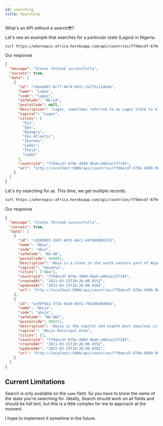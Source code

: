 ```yaml
---
id: searching
title: Searching
---
```


What's an API without a search😳?

Let's see an example that searches for a particular state (Lagos) in Nigeria.

```bash
curl https://whereapis-africa.herokuapp.com/api/countries/f794ecd7-679e-4989-9be6-e081ac2f7145/states?search=lagos -H "your apikey here"
```

Our response

```json
{
  "message": "States fetched successfully",
  "success": true,
  "data": [
    {
      "id": "c9aa6667-0c77-4674-b8fc-2e773c114bda",
      "name": "Lagos",
      "code": "lagos",
      "safeCode": "NG-LA",
      "postalCode": null,
      "description": "Lagos, sometimes referred to as Lagos State to distinguish it from Lagos Metropolitan Area, is a state located in southwestern geopolitical zone of Nigeria. The smallest in area of Nigeria's 36 states,with over 15 million population,[7] Lagos State is arguably the most economically important state of the country,",
      "capital": "Lagos",
      "cities": [
        "Ojo",
        "Epe",
        "Badagry",
        "Eko Atlantic",
        "Ikorodu",
        "Lekki",
        "Ikeja",
        "Lagos"
      ],
      "countryId": "f794ecd7-679e-4989-9be6-e081ac2f7145",
      "url": "http://localhost:5000/api/countries/f794ecd7-679e-4989-9be6-e081ac2f7145/states/c9aa6667-0c77-4674-b8fc-2e773c114bda"
    }
  ]
}
```

Let's try searching for `ab`. This time, we get multiple records.

```bash
curl https://whereapis-africa.herokuapp.com/api/countries/f794ecd7-679e-4989-9be6-e081ac2f7145/states?search=ab -H "your apikey here"
```

Our response

```json
{
  "message": "States fetched successfully",
  "success": true,
  "data": [
    {
      "id": "cd269093-1687-4b31-8ec1-e978898b81fd",
      "name": "Abia",
      "code": "abia",
      "safeCode": "NG-AB",
      "postalCode": 440001,
      "description": "Abia is a state in the south eastern part of Nigeria. The capital is Umuahia, and the major commercial city is Aba, which was formerly a British colonial government outpost in the region, and is also one of the most populated areas in Nigeria",
      "capital": "Umuahia",
      "cities": ["Aba"],
      "countryId": "f794ecd7-679e-4989-9be6-e081ac2f7145",
      "createdAt": "2021-03-15T10:26:08.035Z",
      "updatedAt": "2021-03-15T10:26:08.038Z",
      "url": "http://localhost:5000/api/countries/f794ecd7-679e-4989-9be6-e081ac2f7145/states/cd269093-1687-4b31-8ec1-e978898b81fd"
    },
    {
      "id": "ac0974a1-3f1b-4e39-8bfa-703c00d8d668",
      "name": "Abuja",
      "code": "abuja",
      "safeCode": "NG-ABJ",
      "postalCode": 900211,
      "description": "Abuja is the capital and eighth most populous city of Nigeria. Located in the centre of the country within the Federal Capital Territory (FCT), it is a planned city built mainly in the 1980s.",
      "capital": "Abuja Municipal Area",
      "cities": [],
      "countryId": "f794ecd7-679e-4989-9be6-e081ac2f7145",
      "createdAt": "2021-03-15T10:26:08.035Z",
      "updatedAt": "2021-03-15T10:26:08.038Z",
      "url": "http://localhost:5000/api/countries/f794ecd7-679e-4989-9be6-e081ac2f7145/states/ac0974a1-3f1b-4e39-8bfa-703c00d8d668"
    }
  ]
}
```

## Current Limitations

Search is only available on the `name` field. So you have to know the name of the state you're searching for. Ideally, Search should work on all fields and should be full text, but this is a little complex for me to approach at the moment.

I hope to implement it sometime in the future.
